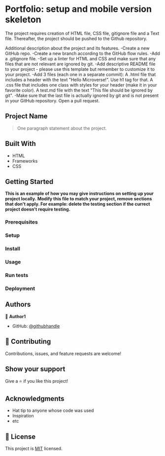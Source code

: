 # Portfolio: setup and mobile version skeleton
The project requires creation of HTML file, CSS file, gitignore file and a Text file. Thereafter, the project should be pushed to the Github repository. 

Additional description about the project and its features.
-Create a new GitHub repo.
-Create a new branch according to the GitHub flow rules.
-Add a .gitignore file.
-Set up a linter for HTML and CSS and make sure that any files that are not relevant are ignored by git.
-Add descriptive README file to your project - please use this template but remember to customize it to your project.
-Add 3 files (each one in a separate commit):
   A .html file that includes a header with the text "Hello Microverse!". Use h1 tag for that.
   A .css file that includes one class with styles for your header (make it in your favorite color).
   A test.md file with the text "This file should be ignored by git".
-Make sure that the last file is actually ignored by git and is not present in your GitHub repository.
Open a pull request.

## Project Name

> One paragraph statement about the project.


## Built With

- HTML
- Frameworks
- CSS


## Getting Started

**This is an example of how you may give instructions on setting up your project locally.**
**Modify this file to match your project, remove sections that don't apply. For example: delete the testing section if the currect project doesn't require testing.**


### Prerequisites

### Setup

### Install

### Usage

### Run tests

### Deployment


## Authors

👤 **Author1**

- GitHub: [@githubhandle](https://github.com/vabuyia)


## 🤝 Contributing

Contributions, issues, and feature requests are welcome!


## Show your support

Give a ⭐️ if you like this project!

## Acknowledgments

- Hat tip to anyone whose code was used
- Inspiration
- etc

## 📝 License

This project is [MIT](./MIT.md) licensed.


